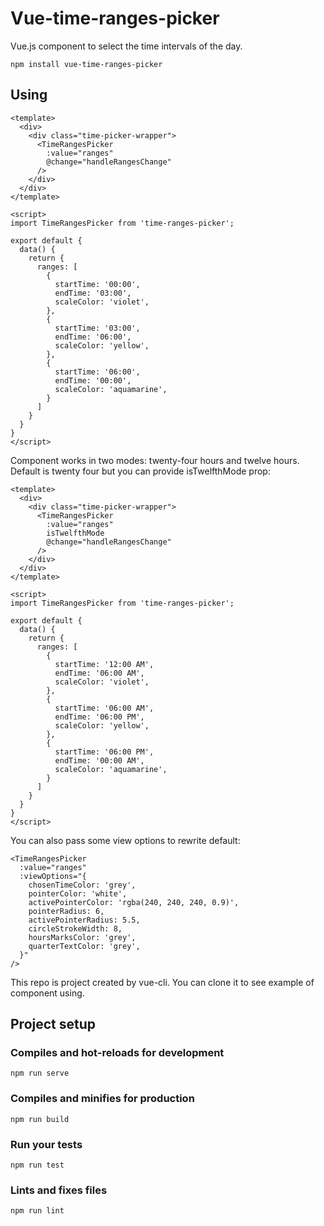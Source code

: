 # Vue-time-ranges-picker

Vue.js component to select the time intervals of the day.

```
npm install vue-time-ranges-picker
```

## Using

```
<template>
  <div>
    <div class="time-picker-wrapper">
      <TimeRangesPicker
        :value="ranges"
        @change="handleRangesChange"
      />
    </div>
  </div>
</template>

<script>
import TimeRangesPicker from 'time-ranges-picker';

export default {
  data() {
    return {
      ranges: [
        {
          startTime: '00:00',
          endTime: '03:00',
          scaleColor: 'violet',
        },
        {
          startTime: '03:00',
          endTime: '06:00',
          scaleColor: 'yellow',
        },
        {
          startTime: '06:00',
          endTime: '00:00',
          scaleColor: 'aquamarine',
        }
      ]
    }
  }
}
</script>
```

Component works in two modes: twenty-four hours and twelve hours. Default is twenty four but you can provide isTwelfthMode prop:

```
<template>
  <div>
    <div class="time-picker-wrapper">
      <TimeRangesPicker
        :value="ranges"
        isTwelfthMode
        @change="handleRangesChange"
      />
    </div>
  </div>
</template>

<script>
import TimeRangesPicker from 'time-ranges-picker';

export default {
  data() {
    return {
      ranges: [
        {
          startTime: '12:00 AM',
          endTime: '06:00 AM',
          scaleColor: 'violet',
        },
        {
          startTime: '06:00 AM',
          endTime: '06:00 PM',
          scaleColor: 'yellow',
        },
        {
          startTime: '06:00 PM',
          endTime: '00:00 AM',
          scaleColor: 'aquamarine',
        }
      ]
    }
  }
}
</script>
```

You can also pass some view options to rewrite default:

```
<TimeRangesPicker
  :value="ranges"
  :viewOptions="{
    chosenTimeColor: 'grey',
    pointerColor: 'white',
    activePointerColor: 'rgba(240, 240, 240, 0.9)',
    pointerRadius: 6,
    activePointerRadius: 5.5,
    circleStrokeWidth: 8,
    hoursMarksColor: 'grey',
    quarterTextColor: 'grey',
  }"
/>
```

This repo is project created by vue-cli. You can clone it to see example of component using.

## Project setup

### Compiles and hot-reloads for development

```
npm run serve
```

### Compiles and minifies for production

```
npm run build
```

### Run your tests

```
npm run test
```

### Lints and fixes files

```
npm run lint
```
